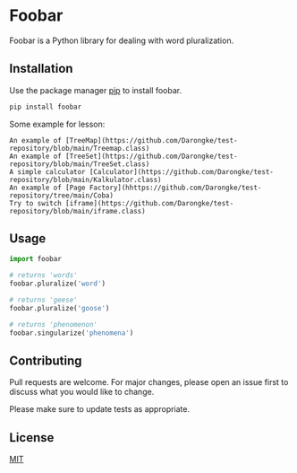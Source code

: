 # Foobar

Foobar is a Python library for dealing with word pluralization.

## Installation

Use the package manager [pip](https://pip.pypa.io/en/stable/) to install foobar.

```bash
pip install foobar
```

Some example for lesson:
```
An example of [TreeMap](https://github.com/Darongke/test-repository/blob/main/Treemap.class)
An example of [TreeSet](https://github.com/Darongke/test-repository/blob/main/TreeSet.class)
A simple calculator [Calculator](https://github.com/Darongke/test-repository/blob/main/Kalkulator.class)
An example of [Page Factory](hhttps://github.com/Darongke/test-repository/tree/main/Coba)
Try to switch [iframe](https://github.com/Darongke/test-repository/blob/main/iframe.class)
```
## Usage

```python
import foobar

# returns 'words'
foobar.pluralize('word')

# returns 'geese'
foobar.pluralize('goose')

# returns 'phenomenon'
foobar.singularize('phenomena')
```

## Contributing
Pull requests are welcome. For major changes, please open an issue first to discuss what you would like to change.

Please make sure to update tests as appropriate.

## License
[MIT](https://choosealicense.com/licenses/mit/)
